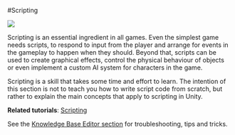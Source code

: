 #Scripting

![](../uploads/Main/ScriptingIntroPic.jpg) 

Scripting is an essential ingredient in all games. Even the simplest game needs scripts, to respond to input from the player and arrange for events in the gameplay to happen when they should. Beyond that, scripts can be used to create graphical effects, control the physical behaviour of objects or even implement a custom AI system for characters in the game.

Scripting is a skill that takes some time and effort to learn. The intention of this section is not to teach you how to write script code from scratch, but rather to explain the main concepts that apply to scripting in Unity.

**Related tutorials**: [Scripting](https://unity3d.com/learn/tutorials/topics/scripting)

See the [Knowledge Base Editor section](https://support.unity3d.com/hc/en-us/categories/201964166-Unity-Editor) for troubleshooting, tips and tricks.